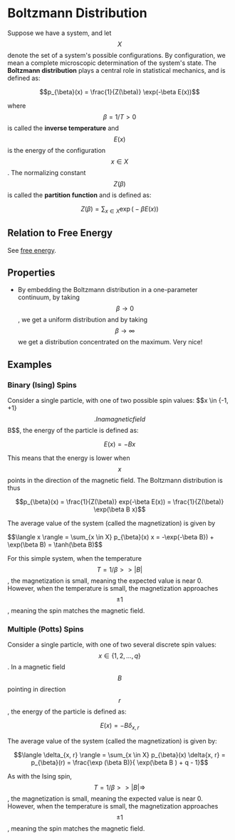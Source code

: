 # Boltzmann Distribution

Suppose we have a system, and let $$X$$ denote the set of a system's possible
configurations. By configuration, we mean a complete microscopic determination of the system's
state. The __Boltzmann distribution__ plays a central role in statistical mechanics,
and is defined as:

$$p_{\beta}(x) = \frac{1}{Z(\beta)} \exp(-\beta E(x))$$

where $$\beta = 1/T > 0$$ is called the __inverse temperature__ and $$E(x)$$ is the
energy of the configuration $$x \in X$$. The normalizing constant $$Z(\beta)$$ is
called the __partition function__ and is defined as:

$$Z(\beta) = \sum_{x \in X} \exp \big( -\beta E(x) \big) $$

## Relation to Free Energy

See [free energy](free_energy.md).

## Properties

- By embedding the Boltzmann distribution in a one-parameter continuum, by taking
  $$\beta \rightarrow 0$$, we get a uniform distribution and by taking $$\beta \rightarrow \infty$$
  we get a distribution concentrated on the maximum. Very nice!




## Examples

### Binary (Ising) Spins

Consider a single particle, with one of two possible spin values: $$x \in \{-1, +1}$$. 
In a magnetic field $$B$$, the energy of the particle is defined as:

$$E(x) = - B x$$

This means that the energy is lower when $$x$$ points in the direction of the magnetic 
field. The Boltzmann distribution is thus

$$p_{\beta}(x) = \frac{1}{Z(\beta)} exp(-\beta E(x)) = \frac{1}{Z(\beta)} \exp(\beta B x)$$

The average value of the system (called the magnetization) is given by

$$\langle x \rangle = \sum_{x \in X} p_{\beta}(x) x = -\exp(-\beta B}) + \exp(\beta B) = \tanh(\beta B)$$

For this simple system, when the temperature $$T = 1/\beta >> |B|$$, the magnetization is
small, meaning the expected value is near 0. However, when the temperature is small, the
magnetization approaches $$\pm 1$$, meaning the spin matches the magnetic field.

### Multiple (Potts) Spins

Consider a single particle, with one of two several discrete spin values: $$x \in \{1, 2, ..., q \}$$.
In a magnetic field $$B$$ pointing in direction $$r$$, the energy of the particle is defined as:

$$E(x) = - B \delta_{x, r}$$

The average value of the system (called the magnetization) is given by:

$$\langle \delta_{x, r} \rangle = \sum_{x \in X} p_{\beta}(x) \delta{x, r}
= p_{\beta}(r) = \frac{\exp (\beta B)}{ \exp(\beta B ) + q - 1}$$

As with the Ising spin, $$T = 1/\beta >> |B| \Rightarrow $$, the magnetization is
small, meaning the expected value is near 0. However, when the temperature is small, the
magnetization approaches $$\pm 1$$, meaning the spin matches the magnetic field.

